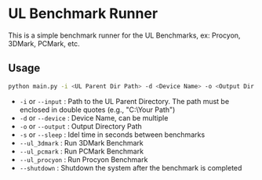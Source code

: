 # UL Benchmark Runner
This is a simple benchmark runner for the UL Benchmarks, ex: Procyon, 3DMark, PCMark, etc.  

## Usage
```bash
python main.py -i <UL Parent Dir Path> -d <Device Name> -o <Output Dir Path> --ul_3dmark --ul_pcmark --ul_procyon --shutdown
```
* `-i` or `--input` : Path to the UL Parent Directory. The path must be enclosed in double quotes (e.g., "C:\Your Path")  
* `-d` or `--device` : Device Name, can be multiple  
* `-o` or `--output` : Output Directory Path  
* `-s` or `--sleep` : Idel time in seconds between benchmarks
* `--ul_3dmark` : Run 3DMark Benchmark  
* `--ul_pcmark` : Run PCMark Benchmark  
* `--ul_procyon` : Run Procyon Benchmark  
* `--shutdown` : Shutdown the system after the benchmark is completed  